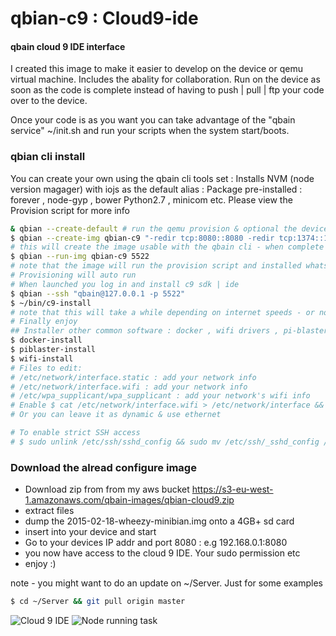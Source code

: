 # qbian-c9 : Cloud9-ide


#### qbain cloud 9 IDE interface

I created this image to make it easier to develop on the device or qemu virtual machine. Includes the abality for collaboration.
Run on the device as soon as the code is complete instead of having to push | pull | ftp your code over to the device.

Once your code is as you want you can take advantage of the "qbain service" ~/init.sh and run your scripts when the system start/boots.

### qbian cli install
You can create your own using the qbain cli tools set :
Installs NVM (node version magager) with iojs as the default alias :
Package pre-installed : forever , node-gyp , bower
Python2.7 , minicom etc. Please view the Provision script for more info

```bash
& qbian --create-default # run the qemu provision & optional the device provision $ /root/Provision.sh
$ qbian --create-img qbian-c9 "-redir tcp:8080::8080 -redir tcp:1374::1374" 2G default
# this will create the image usable with the qbain cli - when complete
$ qbian --run-img qbian-c9 5522
# note that the image will run the provision script and installed whats needed
# Provisioning will auto run
# When launched you log in and install c9 sdk | ide
$ qbian --ssh "qbain@127.0.0.1 -p 5522"
$ ~/bin/c9-install
# note that this will take a while depending on internet speeds - or not because it is has a lot to do
# Finally enjoy 
## Installer other common software : docker , wifi drivers , pi-blaster : optionals
$ docker-install
$ piblaster-install
$ wifi-install
# Files to edit:
# /etc/network/interface.static : add your network info
# /etc/network/interface.wifi : add your network info
# /etc/wpa_supplicant/wpa_supplicant : add your network's wifi info
# Enable $ cat /etc/network/interface.wifi > /etc/network/interface && sudo service networking restart
# Or you can leave it as dynamic & use ethernet 

# To enable strict SSH access 
# $ sudo unlink /etc/ssh/sshd_config && sudo mv /etc/ssh/_sshd_config /etc/ssh/sshd_config && reboot
```


### Download the alread configure image 
* Download zip from from my aws bucket <https://s3-eu-west-1.amazonaws.com/qbain-images/qbian-cloud9.zip>
* extract files 
* dump the 2015-02-18-wheezy-minibian.img onto a 4GB+ sd card
* insert into your device and start
* Go to your devices IP addr and port 8080 : e.g 192.168.0.1:8080
* you now have access to the cloud 9 IDE. Your sudo permission etc
* enjoy :)

note - you might want to do an update on ~/Server. Just for some examples
```bash
$ cd ~/Server && git pull origin master
```

![Cloud 9 IDE](https://raw.githubusercontent.com/trojanspike/qbian/images/qbian-c9ide.png?raw=true "C9 ide on qemu")
![Node running task](https://raw.githubusercontent.com/trojanspike/qbian/images/qbian-noderun.png?raw=true "node tasks")
